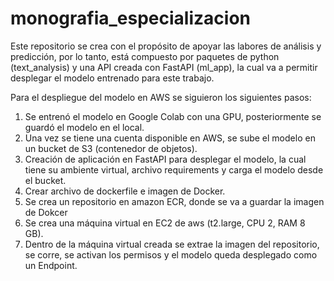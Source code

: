 # monografia_especializacion

Este repositorio se crea con el propósito de apoyar las labores de análisis y predicción, por lo tanto, está compuesto por paquetes de python (text_analysis) y una API creada con FastAPI (ml_app), la cual va a permitir desplegar el modelo entrenado para este trabajo.

Para el despliegue del modelo en AWS se siguieron los siguientes pasos:

1. Se entrenó el modelo en Google Colab con una GPU, posteriormente se guardó el modelo en el local.
2. Una vez se tiene una cuenta disponible en AWS, se sube el modelo en un bucket de S3 (contenedor de objetos).
3. Creación de aplicación en FastAPI para desplegar el modelo, la cual tiene su ambiente virtual, archivo requirements y  carga el modelo desde el bucket. 
4. Crear archivo de dockerfile e imagen de Docker.
5. Se crea un repositorio en amazon ECR, donde se va a guardar la imagen de Dokcer
6. Se crea una máquina virtual en EC2 de aws (t2.large, CPU 2, RAM 8 GB). 
7. Dentro de la máquina virtual creada se extrae la imagen del repositorio, se corre, se activan los permisos y el modelo queda desplegado como un Endpoint.

